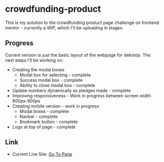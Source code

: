 # crowdfunding-product
This is my solution to the crowdfunding product page challenge on frontend mentor - currently a WIP, which I'll be uploading in stages.

## Progress
Current version is just the basic layout of the webpage for dekstop. The next steps I'll be working on:
- Creating the modal boxes
    - Modal box for selecting - complete
    - Success modal box - complete
    - Ability to close modal box - complete   
- Update numbers dynamically as pledges made - complete
- Improving responsiveness - Work in progress between screen width 600px-900px
- Creating mobile version - work in progress
    - Modal boxes - complete
    - Navbar - complete
    - Bookmark button - complete  
- Logo at top of page - complete


## Link
- Current Live Site: [Go To Page](https://cwus619.github.io/crowdfunding-product/)
